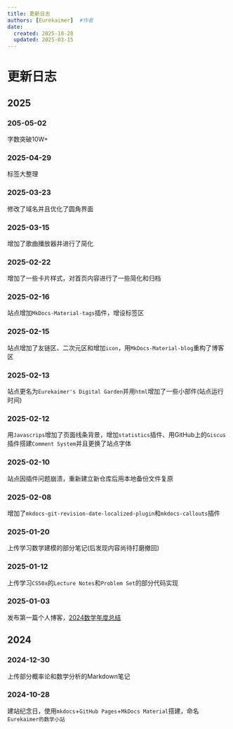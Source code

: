 ```yaml
---
title: 更新日志
authors: [Eurekaimer]  #作者
date: 
  created: 2025-10-28
  updated: 2025-03-15
---
```


# 更新日志


## 2025

### 205-05-02

字数突破10W+

### 2025-04-29

标签大整理

### 2025-03-23

修改了域名并且优化了圆角界面

### 2025-03-15

增加了歌曲播放器并进行了简化

### 2025-02-22

增加了一些卡片样式，对首页内容进行了一些简化和归档

### 2025-02-16

站点增加`MkDocs-Material-tags`插件，增设标签区


### 2025-02-15 

站点增加了友链区、二次元区和增加`icon`，用`MkDocs-Material-blog`重构了博客区


### 2025-02-13 


站点更名为`Eurekaimer's Digital Garden`并用`html`增加了一些小部件(站点运行时间)


### 2025-02-12 

用`Javascrips`增加了页面线条背景，增加`statistics`插件、用GitHub上的`Giscus`插件搭建`Comment System`并且更换了站点字体



### 2025-02-10 

站点因插件问题崩溃，重新建立新仓库后用本地备份文件复原

### 2025-02-08 

增加了`mkdocs-git-revision-date-localized-plugin`和`mkdocs-callouts`插件

### 2025-01-20 

上传学习数学建模的部分笔记(后发现内容尚待打磨撤回)

### 2025-01-12

上传学习`CS50x`的`Lecture Notes`和`Problem Set`的部分代码实现

### 2025-01-03 

发布第一篇个人博客，[2024数学年度总结](https://eurekaimer.github.io/blog/2025/01/04/2024%E6%95%B0%E5%AD%A6%E5%AD%A6%E4%B9%A0%E6%80%BB%E7%BB%93/)


## 2024

### 2024-12-30 

上传部分概率论和数学分析的Markdown笔记

### 2024-10-28 

建站纪念日，使用`mkdocs`+`GitHub Pages`+`MkDocs Material`搭建，命名`Eurekaimer的数学小站`